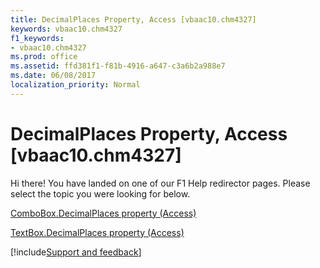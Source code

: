 ```yaml
---
title: DecimalPlaces Property, Access [vbaac10.chm4327]
keywords: vbaac10.chm4327
f1_keywords:
- vbaac10.chm4327
ms.prod: office
ms.assetid: ffd381f1-f81b-4916-a647-c3a6b2a988e7
ms.date: 06/08/2017
localization_priority: Normal
---
```



# DecimalPlaces Property, Access [vbaac10.chm4327]

Hi there! You have landed on one of our F1 Help redirector pages. Please select the topic you were looking for below.

[ComboBox.DecimalPlaces property (Access)](http://msdn.microsoft.com/library/5d57d9b7-12bd-2555-242e-204fd8dd48be%28Office.15%29.aspx)

[TextBox.DecimalPlaces property (Access)](http://msdn.microsoft.com/library/cd032c51-34d1-18d3-c378-7473938ec1d7%28Office.15%29.aspx)

[!include[Support and feedback](~/includes/feedback-boilerplate.md)]